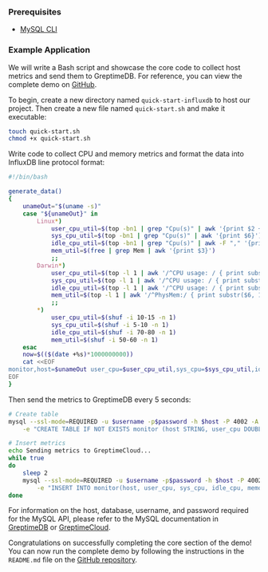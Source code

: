 
### Prerequisites

* [MySQL CLI](https://dev.mysql.com/downloads/shell/)

### Example Application

We will write a Bash script and showcase the core code to collect host metrics and send them to GreptimeDB. For reference, you can view the complete demo on [GitHub](https://github.com/GreptimeCloudStarters/quick-start-influxdb-line-protocol).

To begin, create a new directory named `quick-start-influxdb` to host our project. Then create a new file named `quick-start.sh` and make it executable:

```bash
touch quick-start.sh
chmod +x quick-start.sh
```

Write code to collect CPU and memory metrics and format the data into InfluxDB line protocol format:

```bash
#!/bin/bash

generate_data()
{
	unameOut="$(uname -s)"
	case "${unameOut}" in
		Linux*)
			user_cpu_util=$(top -bn1 | grep "Cpu(s)" | awk '{print $2 + $4}')
			sys_cpu_util=$(top -bn1 | grep "Cpu(s)" | awk '{print $6}')
			idle_cpu_util=$(top -bn1 | grep "Cpu(s)" | awk -F "," '{print $4}' | awk -F " " '{print $1}')
			mem_util=$(free | grep Mem | awk '{print $3}')
			;;
		Darwin*)
			user_cpu_util=$(top -l 1 | awk '/^CPU usage: / { print substr($3, 1, length($3)-1) }')
			sys_cpu_util=$(top -l 1 | awk '/^CPU usage: / { print substr($5, 1, length($5)-1) }')
			idle_cpu_util=$(top -l 1 | awk '/^CPU usage: / { print substr($7, 1, length($7)-1) }')
			mem_util=$(top -l 1 | awk '/^PhysMem:/ { print substr($6, 1, length($6)-1) }')
			;;
		*)
			user_cpu_util=$(shuf -i 10-15 -n 1)
			sys_cpu_util=$(shuf -i 5-10 -n 1)
			idle_cpu_util=$(shuf -i 70-80 -n 1)
			mem_util=$(shuf -i 50-60 -n 1)
	esac
	now=$(($(date +%s)*1000000000))
	cat <<EOF
monitor,host=$unameOut user_cpu=$user_cpu_util,sys_cpu=$sys_cpu_util,idle_cpu=$idle_cpu_util,memory=$mem_util $now
EOF
}
```

Then send the metrics to GreptimeDB every 5 seconds:

```bash
# Create table
mysql --ssl-mode=REQUIRED -u $username -p$password -h $host -P 4002 -A $database \
    -e "CREATE TABLE IF NOT EXISTS monitor (host STRING, user_cpu DOUBLE, sys_cpu DOUBLE, idle_cpu DOUBLE, memory DOUBLE, ts TIMESTAMP DEFAULT CURRENT_TIMESTAMP, TIME INDEX(ts), PRIMARY KEY(host));"

# Insert metrics
echo Sending metrics to GreptimeCloud...
while true
do
	sleep 2
	mysql --ssl-mode=REQUIRED -u $username -p$password -h $host -P 4002 -A $database \
        -e "INSERT INTO monitor(host, user_cpu, sys_cpu, idle_cpu, memory) VALUES $(generate_data);"
done
```

For information on the host, database, username, and password required for the MySQL API, please refer to the MySQL documentation in [GreptimeDB](/user-guide/clients/mysql.md) or [GreptimeCloud](/greptimecloud/integrations/mysql.md).

Congratulations on successfully completing the core section of the demo! You can now run the complete demo by following the instructions in the `README.md` file on the [GitHub repository](https://github.com/GreptimeCloudStarters/quick-start-mysql).

